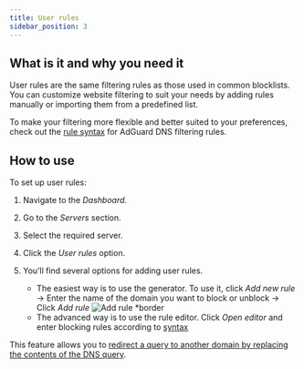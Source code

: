 ```yaml
---
title: User rules
sidebar_position: 3
---
```


## What is it and why you need it

User rules are the same filtering rules as those used in common blocklists. You can customize website filtering to suit your needs by adding rules manually or importing them from a predefined list.

To make your filtering more flexible and better suited to your preferences, check out the [rule syntax](/general/dns-filtering-syntax/) for AdGuard DNS filtering rules.

## How to use

To set up user rules:

1. Navigate to the *Dashboard*.

1. Go to the *Servers* section.

1. Select the required server.

1. Click the *User rules* option.

1. You’ll find several options for adding user rules.

    - The easiest way is to use the generator. To use it, click *Add new rule* → Enter the name of the domain you want to block or unblock → Click *Add rule*
    ![Add rule *border](https://cdn.adtidy.org/content/kb/dns/private/new_dns/userrules_step5.png)
    - The advanced way is to use the rule editor. Click *Open editor* and enter blocking rules according to [syntax](/general/dns-filtering-syntax/)

This feature allows you to [redirect a query to another domain by replacing the contents of the DNS query](/general/dns-filtering-syntax/#dnsrewrite-modifier).
